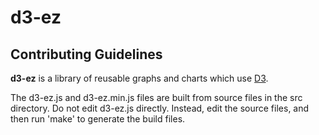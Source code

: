 # d3-ez
## Contributing Guidelines

**d3-ez** is a library of reusable graphs and charts which use [D3](http://www.d3js.org/).

The d3-ez.js and d3-ez.min.js files are built from source files in the src directory.
Do not edit d3-ez.js directly. Instead, edit the source files, and then run 'make' to generate the build files.
